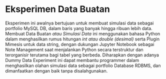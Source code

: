 # Eksperimen Data Buatan
Eksperimen ini awalnya bertujuan untuk membuat simulasi data sebagai portfolio MySQL DB, dalam baris yang banyak hingga ribuan lebih data.
Membuat Data Buatan _atau Simulasi Data_ ini menggunakan bahasa Python dalam menghasilkan rumus hitungan _int atau double (desimal)_ serta Plugin Mimesis untuk data string, dengan dukungan Jupyter Notebook sebagai Note Management saat menjalankan Python secara terstruktur dan terorganisir terutama bagi tabel yang berbeda.
Diharapkan dengan adanya Dummy Data Experiment ini dapat membantu programmer dalam menghasilkan olahan simulasi data sebagai portfolio Database RDBMS, dan dimanfaatkan dengan baik tanpa disalahgunakan.
